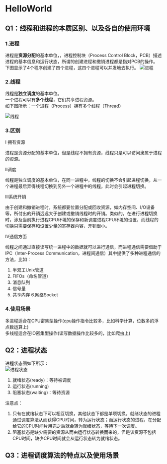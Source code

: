 # HelloWorld
## Q1：线程和进程的本质区别、以及各自的使用环境
### 1.进程
进程是**资源分配**的基本单位，，进程控制块（Process Control Block，PCB）描述进程的基本信息和运行状态，所谓的创建进程和撤销进程都是指对PCB的操作。  
下图显示了4个程序创建了四个进程，这四个进程可以并发地去执行。
![进程](https://gitee.com/CyC2018/CS-Notes/raw/master/docs/pics/a6ac2b08-3861-4e85-baa8-382287bfee9f.png)  

### 2.线程
线程是**独立调度**的基本单位。  
一个进程可以有**多个线程**，它们共享进程资源。  
如下图所示：一个进程（Process）拥有多个线程（Thread）

![线程](https://gitee.com/CyC2018/CS-Notes/raw/master/docs/pics/3cd630ea-017c-488d-ad1d-732b4efeddf5.png)  

### 3.区别
I 拥有资源  

进程是资源分配的基本单位，但是线程不拥有资源，线程只是可以访问隶属于进程的资源。 

II调度  

线程是独立调度的基本单位，在同一进程中，线程的切换不会引起进程切换，从一个进程最后弄得线程切换到另外一个进程中的线程，此时会引起进程切换。  

III系统开销

由于创建和撤销进程时，系统都要位置分配或回收资源，如内存空间、I/O设备等，所付出的开销远远大于创建或撤销线程时的开销。类似的，在进行进程切换时，涉及当前执行进程CPU环境的保存和新调度进程CPU环境的设置，而线程的切换只需要保存和设置少量的寄存器内容，开销很小。

IV通信方面  

线程之间通过直接读写统一进程中的数据就可以进行通信，而进程通信需要借助于IPC（Inter-Process Communication，进程间通信）其中提供了多种进程通信的方法，比如：
1. 半双工Unix管道  
2. FIFOs（命名管道）  
3. 消息队列  
4. 信号量  
5. 共享内存 
6.网络Socket

### 4.使用场景
多进程适合在CPU密集型操作(cpu操作指令比较多，比如科学计算，位数多的浮点数运算上)  
多线程适合在IO密集型操作(读写数据操作比较多的，比如爬虫上) 


## Q2：进程状态  
进程状态图如下所示：  
![进程状态](https://gitee.com/CyC2018/CS-Notes/raw/master/docs/pics/ProcessState.png)  
1. 就绪状态(ready)：等待被调度  
2. 运行状态(running)  
3. 阻塞状态(waiting)：等待资源

注意点：  
1. 只有在就绪状态下可以相互切换，其他状态下都是单项切换。就绪状态的进程通过调度算法从而获得CPU时间，转为运行状态；而运行状态的进程，在分配给它的CPU时间片用完之后就会转为就绪状态，等待下一次调度。  
2. 阻塞状态是缺少需要的资源从而由运行状态转换而来的，但是该资源不包括CPU时间，缺少CPU时间就会从运行状态转为就绪状态。  

## Q3：进程调度算法的特点以及使用场景  




